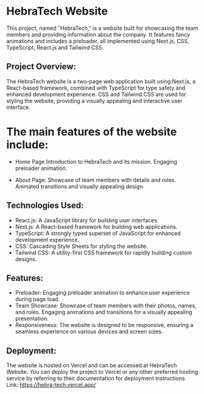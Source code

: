 # HebraTech Website

This project, named "HebraTech," is a website built for showcasing the team members and providing information about the company. It features fancy animations and includes a preloader, all implemented using Next.js, CSS, TypeScript, React.js and Tailwind CSS.

## Project Overview:
The HebraTech website is a two-page web application built using Next.js, a React-based framework, combined with TypeScript for type safety and enhanced development experience. CSS and Tailwind CSS are used for styling the website, providing a visually appealing and interactive user interface.

# The main features of the website include:
  
- Home Page
  Introduction to HebraTech and its mission.
  Engaging preloader animation.
  
- About Page:
  Showcase of team members with details and roles.
  Animated transitions and visually appealing design.

## Technologies Used:
- React.js: A JavaScript library for building user interfaces.
- Next.js: A React-based framework for building web applications.
- TypeScript: A strongly typed superset of JavaScript for enhanced development experience.
- CSS: Cascading Style Sheets for styling the website.
- Tailwind CSS: A utility-first CSS framework for rapidly building custom designs.

## Features:
- Preloader:
  Engaging preloader animation to enhance user experience during page load.
- Team Showcase:
  Showcase of team members with their photos, names, and roles.
  Engaging animations and transitions for a visually appealing presentation.
- Responsiveness:
  The website is designed to be responsive, ensuring a seamless experience on various devices and screen sizes.

## Deployment:
The website is hosted on Vercel and can be accessed at HebraTech Website. You can deploy the project to Vercel or any other preferred hosting service by referring to their documentation for deployment instructions.
Link: https://hebra-tech.vercel.app/
